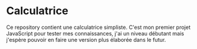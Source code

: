 # Calculatrice
Ce repository contient une calculatrice simpliste.
C'est mon premier projet JavaScript pour tester mes connaissances, j'ai un niveau débutant mais j'espère pouvoir en faire une version plus élaborée dans le futur.
